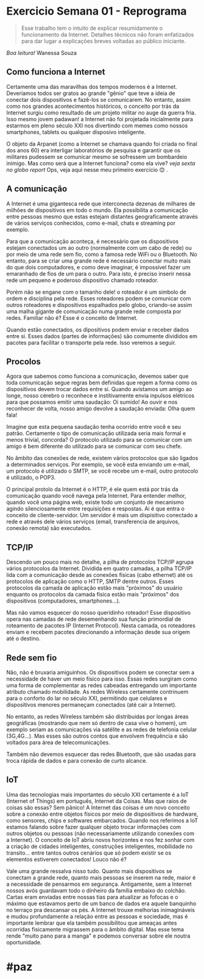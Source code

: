 # Exercicio Semana 01 - Reprograma

>Esse trabalho tem o intuito de explicar resumidamente o funcionamento da Internet. Detalhes técnicos não foram enfatizados para dar lugar a explicações breves voltadas ao público iniciante.

*Boa leitura!*
Wanessa Souza

## Como funciona a Internet

Certamente uma das maravilhas dos tempos modernos é a Internet. Deveriamos todos ser gratos ao grande "gênio" que teve a ideia de conectar dois dispositivos e fazê-los se comunicarem. No entanto, assim como nos grandes acontecimentos históricos, o conceito por trás da Internet surgiu como resultado de um projeto militar no auge da guerra fria. Isso mesmo jovem padawan! a Internet não foi projetada inicialmente para estarmos em pleno século XXI nos divertindo com memes como nossos smartphones, tablets ou qualquer disposivo inteligente. 

O objeto da Arpanet (como a Internet se chamava quando foi criada no final dos anos 60) era interligar laboratórios de pesquisa e garantir que os militares pudessem se comunicar mesmo se sofressem um bombardeio inimigo. Mas como será que a Internet funciona? como ela vive? _veja sexta no globo report_ Ops, veja aqui nesse meu primeiro exercício :blush: .

## A comunicação

A Internet é uma gigantesca rede que interconecta dezenas de milhares de milhões de dispositivos em todo o mundo. Ela possibilita a comunicação entre pessoas mesmo que estas estejam distantes geograficamente através de vários serviços conhecidos, como e-mail, chats e streaming por exemplo.

Para que a comunicação aconteça, é necessário que os dispositivos estejam conectados um ao outro (normalmente com um cabo de rede) ou por meio de uma rede sem fio, como a famosa rede WiFi ou o Bluetooth. No entanto, para se criar uma grande rede é necessário conectar muito mais do que dois computadores, e como deve imaginar, é impossível fazer um emaranhado de fios de um para o outro. Para isto, é preciso inserir nessa rede um pequeno e poderoso dispositivo chamado roteador. 

Porém não se engane com o tamanho dele! o roteador é um simbolo de ordem e disciplina pela rede. Esses roteadores podem se comunicar com outros roteadores e dispositivos espalhados pelo globo, criando-se assim uma malha gigante de comunicação numa grande rede composta por redes. Familiar não é? Esse é o conceito de Internet.

Quando estão conectados, os dipositivos podem enviar e receber dados entre si. Esses dados (partes de informações) são comumente divididos em pacotes para facilitar o transporte pela rede. Isso veremos a seguir.

## Procolos

Agora que sabemos como funciona a comunicação, devemos saber que toda comunicação segue regras bem definidas que regem a forma como os dispositivos devem trocar dados entre si. Quando avistamos um amigo ao longe, nosso cérebro o reconhece e institivamente envia inpulsos elétricos para que possamos emitir uma saudação: Oi sumido! Ao ouvir e nos reconhecer de volta, nosso amigo devolve a saudação enviada: Olha quem fala!

Imagine que esta pequena saudação tenha ocorrido entre você e seu patrão. Certamente o tipo de comunicação utilizada seria mais formal e menos trivial, concorda? O protocolo utilizado para se comunicar com um amigo é bem diferente do utilizado para se comunicar com seu chefe.

No âmbito das conexões de rede, existem vários protocolos que são ligados a determinados serviços. Por exemplo, se você esta enviando um e-mail, um protocolo é utilizado o SMTP, se você recebe um e-mail, outro protocolo é utilizado, o POP3.

O principal protolo da Internet é o HTTP, é ele quem está por trás da comunicação quando você navega pela Internet. Para entender melhor, quando você uma página web, existe todo um conjunto de mecanismo agindo silenciosamente entre requisições e respostas. Ai é que entra o conceito de cliente-servidor. Um servidor é mais um dispisitivo conectado a rede e através dele vários serviços (email, transferencia de arquivos, conexão remota) são executados.

## TCP/IP

Descendo um pouco mais no detalhe, a pilha de protocolos TCP/IP agrupa vários protocolos da Internet. Dividida em quatro camadas, a pilha TCP/IP lida com a comunicação desde as conexões físicas (cabo ethernet) até os protocolos de aplicação como o HTTP, SMTP dentre outros. Esses protocolos da camada de aplicação estão mais "próximos" do usuário enquanto os protocolos da camada física estão mais "próximos" dos dispositivos (computadores, smartphones...). 

Mas não vamos esquecer do nosso queridinho roteador! Esse dispositivo opera nas camadas de rede desemenhando sua função primordial de roteamento de pacotes IP (Internet Protocol). Nesta camada, os roteadores enviam e recebem pacotes direcionando a informação desde sua origem até o destino. 

## Rede sem fio

Não, não é bruxaria amiguinhos. Os dispositivos podem se conectar sem a necessidade de haver um meio físico para isso. Essas redes surgiram como uma forma de complementar as redes cabeadas entregando um importante atributo chamado mobilidade. As redes Wireless certamente contrinuem para o conforto do lar no século XXI, permitindo que celulares e dispositivos menores permaneçam conectados (até cair a Internet). 

No entanto, as redes Wireless também são distribuidas por longas áreas geográficas (mostrando que nem só dentro de casa vive o homem), um exemplo seriam as comunicações via satélite e as redes de telefonia celular (3G,4G...). Mas esses são outros contos que envolvem frequência e são voltados para área de telecomunicações. 

Também não devemos esquecer das redes Bluetooth, que são usadas para troca rápida de dados e para conexão de curto alcance.

## IoT

Uma das tecnologias mais importantes do século XXI certamente é a IoT (Internet of Things) em português, Internet da Coisas. Mas que raios de coisas são essas? Sem pânico! A Internet das coisas é um novo conceito sobre a conexão entre objetos físicos por meio de dispositivos de hardware, como sensores, chips e softwares embarcados. Quando nos referimos a IoT estamos falando sobre fazer qualquer objeto trocar informações com outros objetos ou pessoas (não necessariamente utilizando conexões com a Internet). O conceito de IoT abriu novos horizontes e nos fez sonhar com a criação de cidades inteligentes, construções inteligentes, mobilidade no transito... entre tantos outros cenários que só podem existir se os elementos estiverem conectados! Louco não é?

Vale uma grande ressalva nisso tudo. Quanto mais dispositivos se conectam a grande rede, quanto mais pessoas se inserem na rede, maior é a necessidade de pensarmos em segurança. Antigamente, sem a Internet nossos avós guardavam todo o dinheiro da família embaixo do colchão. Cartas eram enviadas entre nossas tias para atualizar as fofocas e o máximo que estavamos perto de um banco de dados era aquele banquinho no terraço pra descansar os pés. A Internet trouxe melhorias inimagináveis e mudou profundamente a relação entre as pessoas e sociedade, mas é importante lembrar que ela também possibilitou que ameaças antes ocorridas fisicamente migrassem para o âmbito digital. Mas esse tema rende "muito pano para a manga" e podemos conversar sobre ele noutra oportunidade.

# #paz